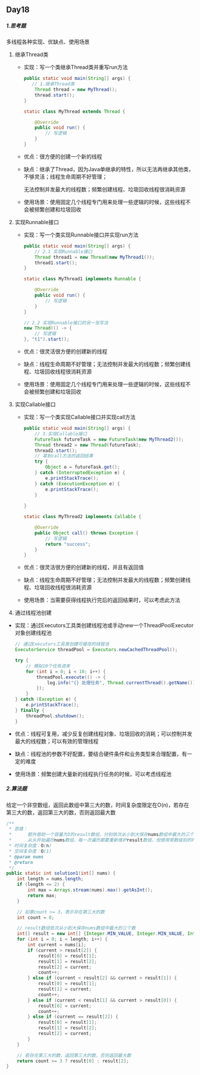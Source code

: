 ## Day18

##### 1.思考题

多线程各种实现、优缺点、使用场景

1. 继承Thread类

   - 实现：写一个类继承Thread类并重写run方法

     ```java
     public static void main(String[] args) {
       	// 1.继承Thread类
         Thread thread = new MyThread();
         thread.start();
     }
     
     static class MyThread extends Thread {
     
         @Override
         public void run() {
             // 写逻辑
         }
     }
     ```

   - 优点：很方便的创建一个新的线程

   - 缺点：继承了Thread，因为Java单继承的特性，所以无法再继承其他类，不够灵活；线程生命周期不好管理；

     无法控制并发最大的线程数；频繁创建线程、垃圾回收线程很消耗资源

   - 使用场景：使用固定几个线程专门用来处理一些逻辑的时候，这些线程不会被频繁创建和垃圾回收

2. 实现Runnable接口

   - 实现：写一个类实现Runnable接口并实现run方法

     ```java
     public static void main(String[] args) {
         // 2.1 实现Runnable接口
         Thread thread1 = new Thread(new MyThread1());
         thread1.start();
     }
     
     static class MyThread1 implements Runnable {
     
         @Override
         public void run() {
             // 写逻辑
         }
     }
     ```

     ```java
     // 2.2 实现Runnable接口的另一张写法
     new Thread(() -> {
         // 写逻辑
     }, "t1").start();
     ```

   - 优点：很灵活很方便的创建新的线程

   - 缺点：线程生命周期不好管理；无法控制并发最大的线程数；频繁创建线程、垃圾回收线程很消耗资源

   - 使用场景：使用固定几个线程专门用来处理一些逻辑的时候，这些线程不会被频繁创建和垃圾回收

3. 实现Callable接口

   - 实现：写一个类实现Callable接口并实现call方法

     ```java
     public static void main(String[] args) {
         // 3.实现Callable接口
         FutureTask futureTask = new FutureTask(new MyThread2());
         Thread thread2 = new Thread(futureTask);
         thread2.start();
         // 拿到call方法的返回结果
         try {
             Object o = futureTask.get();
         } catch (InterruptedException e) {
             e.printStackTrace();
         } catch (ExecutionException e) {
             e.printStackTrace();
         }
         
     }
     
     static class MyThread2 implements Callable {
     
         @Override
         public Object call() throws Exception {
             // 写逻辑
             return "success";
         }
     }
     ```

   - 优点：很灵活很方便的创建新的线程，并且有返回值

   - 缺点：线程生命周期不好管理；无法控制并发最大的线程数；频繁创建线程、垃圾回收线程很消耗资源

   - 使用场景：当需要获得线程执行完后的返回结果时，可以考虑此方法

4.  通过线程池创建

   - 实现：通过Executors工具类创建线程池或手动new一个ThreadPoolExecutor对象创建线程池

     ```java
     // 通过Executors工具类创建可缓存的线程池
     ExecutorService threadPool = Executors.newCachedThreadPool();
     
     try {
         // 模拟10个任务进来
         for (int i = 0; i < 10; i++) {
             threadPool.execute(() -> {
                 log.info("{} 处理任务", Thread.currentThread().getName());
             });
         }
     } catch (Exception e) {
         e.printStackTrace();
     } finally {
         threadPool.shutdown();
     }
     ```

   - 优点：线程可复用，减少反复创建线程对象、垃圾回收的消耗；可以控制并发最大的线程数；可以有效的管理线程

   - 缺点：线程池的参数不好配置，要结合硬件条件和业务类型来合理配置，有一定的难度

   - 使用场景：频繁创建大量新的线程执行任务的时候，可以考虑线程池

##### 2.算法题

给定一个非空数组，返回此数组中第三大的数，时间复杂度限定在O(n)，若存在第三大的数，返回第三大的数，否则返回最大数

```java
/**
 * 思路：
 *      额外借助一个容量为3的result数组，分别依次从小到大保存nums数组中最大的三个数，
 *      从头开始遍历nums数组，每一次遍历都要重新维护result数组，但使用常数级别的时间复杂度
 * 时间复杂度：O(n)
 * 空间复杂度：O(1)
 * @param nums
 * @return
 */
public static int solution1(int[] nums) {
    int length = nums.length;
    if (length <= 2) {
        int max = Arrays.stream(nums).max().getAsInt();
        return max;
    }

    // 如果count >= 3，表示存在第三大的数
    int count = 0;

    // result数组依次从小到大保存nums数组中最大的三个数
    int[] result = new int[] {Integer.MIN_VALUE, Integer.MIN_VALUE, Integer.MIN_VALUE};
    for (int i = 0; i < length; i++) {
        int current = nums[i];
        if (current > result[2]) {
            result[0] = result[1];
            result[1] = result[2];
            result[2] = current;
            count++;
        } else if (current < result[2] && current > result[1]) {
            result[0] = result[1];
            result[1] = current;
            count++;
        } else if (current < result[1] && current > result[0]) {
            result[0] = current;
            count++;
        } else if (current == result[2]) {
            result[0] = result[1];
            result[1] = result[2];
            result[2] = current;
        }
    }

    // 若存在第三大的数，返回第三大的数，否则返回最大数
    return count >= 3 ? result[0] : result[2];
}
```